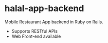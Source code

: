# halal-app-backend
Mobile Restaurant App backend in Ruby on Rails.

- Supports RESTful APIs
- Web Front-end available